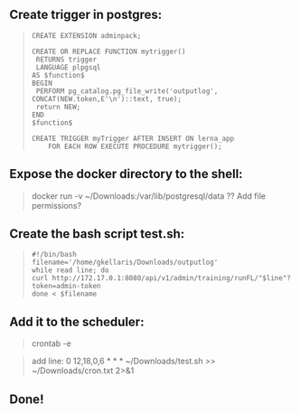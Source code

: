 ## Create trigger in postgres:



>```
> CREATE EXTENSION adminpack;
>```
>```
> CREATE OR REPLACE FUNCTION mytrigger()
>  RETURNS trigger
>  LANGUAGE plpgsql
> AS $function$
> BEGIN
>  PERFORM pg_catalog.pg_file_write('outputlog', CONCAT(NEW.token,E'\n')::text, true);
>  return NEW;
> END
> $function$
>```
>```
> CREATE TRIGGER myTrigger AFTER INSERT ON lerna_app
>     FOR EACH ROW EXECUTE PROCEDURE mytrigger();
>```   

## Expose the docker directory to the shell:


> docker run -v ~/Downloads:/var/lib/postgresql/data ??
> Add file permissions?


## Create the bash script test.sh:
>```
> #!/bin/bash
> filename='/home/gkellaris/Downloads/outputlog'
> while read line; do
> curl http://172.17.0.1:8080/api/v1/admin/training/runFL/"$line"?token=admin-token
> done < $filename
>```

## Add it to the scheduler:


> crontab -e

> add line: 0 12,18,0,6 * * * ~/Downloads/test.sh >> ~/Downloads/cron.txt 2>&1


## Done!
